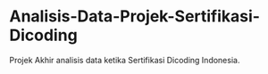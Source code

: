# Analisis-Data-Projek-Sertifikasi-Dicoding
Projek Akhir analisis data ketika Sertifikasi Dicoding Indonesia.
